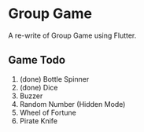 # Group Game

A re-write of Group Game using Flutter.

## Game Todo

1. (done) Bottle Spinner
1. (done) Dice
1. Buzzer
1. Random Number (Hidden Mode)
1. Wheel of Fortune
1. Pirate Knife
